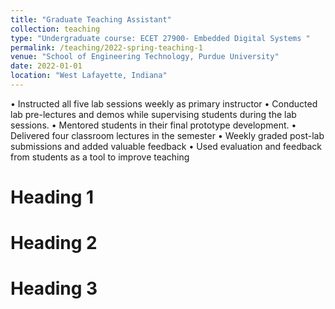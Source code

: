 ```yaml
---
title: "Graduate Teaching Assistant"
collection: teaching
type: "Undergraduate course: ECET 27900- Embedded Digital Systems "
permalink: /teaching/2022-spring-teaching-1
venue: "School of Engineering Technology, Purdue University"
date: 2022-01-01
location: "West Lafayette, Indiana"
---
```


•	Instructed all five lab sessions weekly as primary instructor
•	Conducted lab pre-lectures and demos while supervising students during the lab sessions. 
•	Mentored students in their final prototype development.
•	Delivered four classroom lectures in the semester
•	Weekly graded post-lab submissions and added valuable feedback
•	Used evaluation and feedback from students as a tool to improve teaching

Heading 1
======

Heading 2
======

Heading 3
======
